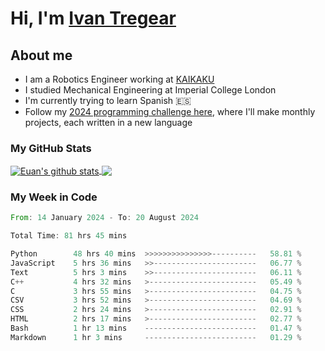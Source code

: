 # Hi, I'm [Ivan Tregear](https://www.linkedin.com/in/ivantregear/)

## About me

* I am a Robotics Engineer working at [KAIKAKU](https://github.com/KAIKAKU-AI)
* I studied Mechanical Engineering at Imperial College London
* I'm currently trying to learn Spanish :es:
* Follow my [2024 programming challenge here](https://github.com/ITregear?tab=repositories), where I'll make monthly projects, each written in a new language


### My GitHub Stats

<a href="#my-github-stats">
  <img align="center" src="https://github-readme-stats.vercel.app/api?username=itregear&count_private=true&show_icons=true&include_all_commits=true&theme=material-palenight" alt="Euan's github stats" />
</a>

<a href="#my-github-stats">
  <img align="center" src="https://github-readme-stats.vercel.app/api/top-langs/?username=itregear&layout=compact&theme=material-palenight" />
</a>

### My Week in Code
<!--START_SECTION:waka-->

```rust
From: 14 January 2024 - To: 20 August 2024

Total Time: 81 hrs 45 mins

Python        48 hrs 40 mins  >>>>>>>>>>>>>>>----------   58.81 %
JavaScript    5 hrs 36 mins   >>-----------------------   06.77 %
Text          5 hrs 3 mins    >>-----------------------   06.11 %
C++           4 hrs 32 mins   >------------------------   05.49 %
C             3 hrs 55 mins   >------------------------   04.75 %
CSV           3 hrs 52 mins   >------------------------   04.69 %
CSS           2 hrs 24 mins   >------------------------   02.91 %
HTML          2 hrs 17 mins   >------------------------   02.77 %
Bash          1 hr 13 mins    -------------------------   01.47 %
Markdown      1 hr 3 mins     -------------------------   01.29 %
```

<!--END_SECTION:waka-->
